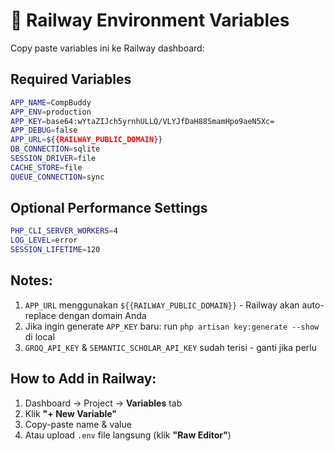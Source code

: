 # 🚂 Railway Environment Variables

Copy paste variables ini ke Railway dashboard:

## Required Variables

```bash
APP_NAME=CompBuddy
APP_ENV=production
APP_KEY=base64:wYtaZIJch5yrnhULLQ/VLYJfDaH88SmamHpo9aeN5Xc=
APP_DEBUG=false
APP_URL=${{RAILWAY_PUBLIC_DOMAIN}}
DB_CONNECTION=sqlite
SESSION_DRIVER=file
CACHE_STORE=file
QUEUE_CONNECTION=sync
```

## Optional Performance Settings

```bash
PHP_CLI_SERVER_WORKERS=4
LOG_LEVEL=error
SESSION_LIFETIME=120
```

## Notes:

1. `APP_URL` menggunakan `${{RAILWAY_PUBLIC_DOMAIN}}` - Railway akan auto-replace dengan domain Anda
2. Jika ingin generate `APP_KEY` baru: run `php artisan key:generate --show` di local
3. `GROQ_API_KEY` & `SEMANTIC_SCHOLAR_API_KEY` sudah terisi - ganti jika perlu

## How to Add in Railway:

1. Dashboard → Project → **Variables** tab
2. Klik **"+ New Variable"**
3. Copy-paste name & value
4. Atau upload `.env` file langsung (klik **"Raw Editor"**)
